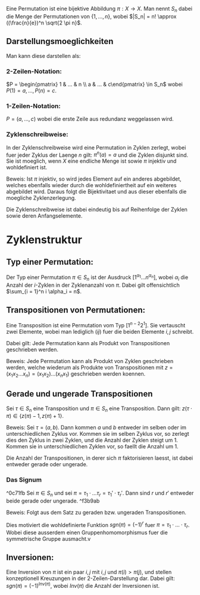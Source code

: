 Eine Permutation ist eine bijektive Abbildung $\pi: X \rightarrow X$.
Man nennt $S_n$ dabei die Menge der Permutationen von $\{1, ..., n\}$, wobei $|S_n| = n! \approx ((\frac{n}{e})^n \sqrt{2 \pi n}$.
## Darstellungsmoeglichkeiten
Man kann diese darstellen als:
### 2-Zeilen-Notation:
$P = \begin{pmatrix}  1 & ... & n \\ a & ... & c\end{pmatrix} \in S_n$
wobei $P(1) = a, ..., P(n) = c$. 
### 1-Zeilen-Notation:
$P = (a, ..., c)$ 
wobei die erste Zeile aus redundanz weggelassen wird.
### Zyklenschreibweise:
In der Zyklenschreibweise wird eine Permutation in Zyklen zerlegt, wobei fuer jeder Zyklus der Laenge $n$ gilt: $\pi^n(a) = a$ und die Zyklen disjunkt sind. Sie ist moeglich, wenn $X$ eine endliche Menge ist sowie $\pi$ injektiv und wohldefiniert ist.

Beweis:
	Ist $\pi$ injektiv, so wird jedes Element auf ein anderes abgebildet, welches ebenfalls wieder durch die wohldefiniertheit auf ein weiteres abgebildet wird. Daraus folgt die Bijektivitaet und aus dieser ebenfalls die moegliche Zyklenzerlegung.

Die Zyklenschreibweise ist dabei eindeutig bis auf Reihenfolge der Zyklen sowie deren Anfangselemente. 

# Zyklenstruktur
## Typ einer Permutation:
Der Typ einer Permutation $\pi \in S_n$ ist der Ausdruck $[1^{\alpha_1} ... n^{\alpha_n}]$, wobei $\alpha_i$ die Anzahl der $i$-Zyklen in der Zyklenanzahl von $\pi$. Dabei gilt offensichtlich $\sum_{i = 1}^n i \alpha_i = n$. 

## Transpositionen von Permutationen:
Eine Transposition ist eine Permutation vom Typ $[1^{n - 2}2^1]$. Sie vertauscht zwei Elemente, wobei man lediglich $(ij)$ fuer die beiden Elemente  $i, j$ schreibt.

Dabei gilt: Jede Permutation kann als Produkt von Transpositionen geschrieben werden. 

Beweis:
	Jede Permutation kann als Produkt von Zyklen geschrieben werden, welche wiederum als Produkte von Transpositionen mit $z = (x_1 x_2 ... x_n) = (x_1 x_2)...(x_n x_1)$ geschrieben werden koennen.

## Gerade und ungerade Transpositionen
Sei $\tau \in S_n$ eine Transposition und $\pi \in S_n$ eine Transposition. Dann gilt:
$z(\tau \cdot \pi) \in \{z(\pi) - 1, z(\pi) + 1\}$.

Beweis:
	 Sei $\tau = (a,b)$. Dann kommen $a$ und $b$ entweder im selben oder im unterschiedlichen Zyklus vor. Kommen sie im selben Zyklus vor, so zerlegt dies den Zyklus in zwei Zyklen, und die Anzahl der Zyklen steigt um 1. Kommen sie in unterschiedlichen Zyklen vor, so faellt die Anzahl um 1.

Die Anzahl der Transpositionen, in derer sich $\pi$ faktorisieren laesst, ist dabei entweder gerade oder ungerade.
### Das Signum
^0c71fb
Sei $\pi \in S_n$ und sei $\pi = \tau_1 \cdot ... \tau_r = \tau_1' \cdot \tau_r'$. Dann sind $r$ und $r'$ entweder beide gerade oder ungerade. ^f3b9ab

Beweis:
	Folgt aus dem Satz zu geraden bzw. ungeraden Transpositionen.

Dies motiviert die wohldefinierte Funktion $sgn(\pi) = (-1)^r$ fuer $\pi = \tau_1 \cdot ... \cdot \tau_r$.
Wobei diese ausserdem einen Gruppenhomomorphismus fuer die symmetrische Gruppe ausmacht.v

## Inversionen:
Eine Inversion von $\pi$ ist ein paar $i, j$ mit $i , j$ und $\pi(i) > \pi(j)$, und stellen konzeptionell Kreuzungen in der 2-Zeilen-Darstellung dar.
Dabei gilt: $sgn(\pi) = (-1)^{Inv(\pi)}$, wobei $Inv(\pi)$ die Anzahl der Inversionen ist.